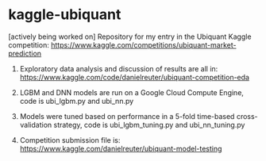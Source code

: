 # kaggle-ubiquant
[actively being worked on] Repository for my entry in the Ubiquant Kaggle competition: https://www.kaggle.com/competitions/ubiquant-market-prediction


1) Exploratory data analysis and discussion of results are all in:  https://www.kaggle.com/code/danielreuter/ubiquant-competition-eda

2) LGBM and DNN models are run on a Google Cloud Compute Engine, code is ubi_lgbm.py and ubi_nn.py

3) Models were tuned based on performance in a 5-fold time-based cross-validation strategy, code is ubi_lgbm_tuning.py and ubi_nn_tuning.py

4) Competition submission file is: https://www.kaggle.com/danielreuter/ubiquant-model-testing

